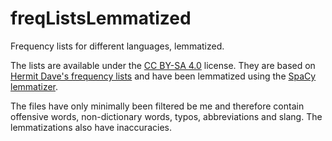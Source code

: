 # freqListsLemmatized
Frequency lists for different languages, lemmatized.

The lists are available under the [CC BY-SA 4.0](https://creativecommons.org/licenses/by-sa/4.0/) license. They are based on [Hermit Dave's frequency lists](https://github.com/hermitdave/FrequencyWords) and have been lemmatized using the [SpaCy lemmatizer](https://spacy.io/api/lemmatizer/).

The files have only minimally been filtered be me and therefore contain offensive words, non-dictionary words, typos, abbreviations and slang. The lemmatizations also have inaccuracies.
